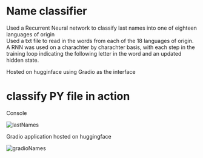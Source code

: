 # Name classifier
Used a Recurrent Neural network to classify last names into one of eighteen languages of origin
<br>
Used a txt file to read in the words from each of the 18 languages of origin.
<br> 
A RNN was used on a charachter by charachter basis, with each step in the training loop indicating the following letter in the word and an updated hidden state.

Hosted on hugginface using Gradio as the interface
# classify PY file in action

Console

![lastNames](https://user-images.githubusercontent.com/53010808/136102540-8e98878e-2393-4827-90bc-d9618e276104.PNG)

Gradio application hosted on huggingface

![gradioNames](https://user-images.githubusercontent.com/53010808/219978722-06013904-e2ab-4533-b08d-8ba48351816f.PNG)
